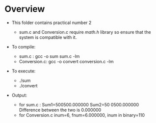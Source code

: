# Overview
* This folder contains practical number 2
	*  sum.c and Conversion.c require *math.h* library so ensure that the system is compatible with it.

* To compile:
	* sum.c : gcc -o sum sum.c -lm
	* Conversion.c: gcc -o convert  conversion.c -lm
* To execute: 
	* ./sum
	* ./convert
* Output:
	* for sum.c : 
 	Sum1=500500.000000
 	Sum2=50 0500.000000
 	Difference between the two is 0.000000
	* for Conversion.c
	inum=6,  fnum=6.000000, inum in binary=110
